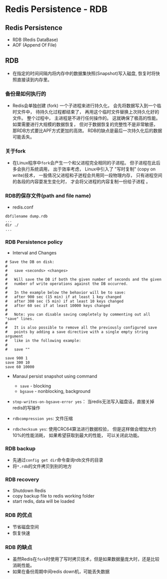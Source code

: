 # Redis Persistence - RDB

## Redis Persistence
* RDB (Redis DataBase)
* AOF (Append Of File)

## RDB

* 在指定的时间间隔内将内存中的数据集快照(Snapshot)写入磁盘, 恢复时将快照直接读到内存里。

### 备份是如何执行的

* Redis会单独创建 (fork) 一个子进程来进行持久化， 会先将数据写入到一个临时文件中， 待持久化过程都结束了， 再用这个临时文件替换上次持久化好的文件。 整个过程中， 主进程是不进行任何操作的。 这就确保了极高的性能。如栗需要进行大规模的数据恢复， 但对于数据恢复的完整性不是非常敏感， 那RDB方式要比APF方式更加的高效。 RDB的缺点是最后一次持久化后的数据可能丢失。

### 关于fork

* 在Linux程序中`fork`会产生一个和父进程完全相同的子进程。 但子进程在此后多会执行系统调用， 出于效率考虑， Linux中引入了 "写时复制" (copy on write)技术， 一股倩况父进程和子迸程会共用同一段物理内存， 只有进程空间的各段的内容耍发生变化时， 才会将父进程的内容复制一份给子进程 。

### RDB的保存文件(path and file name)
* redis.conf
```
dbfilename dump.rdb
...
dir ./
...
```

### RDB Persistence policy
* Interval and Changes
```
# Save the DB on disk:
#
#   save <seconds> <changes>
#
#   Will save the DB if both the given number of seconds and the given
#   number of write operations against the DB occurred.
#
#   In the example below the behavior will be to save:
#   after 900 sec (15 min) if at least 1 key changed
#   after 300 sec (5 min) if at least 10 keys changed
#   after 60 sec if at least 10000 keys changed
#
#   Note: you can disable saving completely by commenting out all "save" lines.
#
#   It is also possible to remove all the previously configured save
#   points by adding a save directive with a single empty string argument
#   like in the following example:
#
#   save ""

save 900 1
save 300 10
save 60 10000
```

* Manaul persist snapshot using command
    * `save` -  blocking
    * `bgsave` - nonblocking, background

* `stop-writes-on-bgsave-error yes`： 当redis无法写入磁盘话，直接关掉redis的写操作

* `rdbcompression yes`: 文件压缩

* `rdbchecksum yes`: 使用CRC64算法进行数据校验， 但是这样做会增加大约10%的性能消耗， 如果希望获取到最大的性能， 可以关闭此功能。


### RDB backup
* 先通过`config get dir`命令查询rdb文件的目录
* 将`*.rdb`的文件拷贝到别的地方

### RDB recovery
* Shutdown Redis
* copy backup file to redis working folder
* start redis, data will be loaded 

### RDB 的优点
* 节省磁盘空间
* 恢复快速

### RDB 的缺点
* 虽然Redis在`fork`时使用了写时拷贝技术，但是如果数据量庞大时，还是比较消耗性能。
* 如果在备份周期中间redis down机，可能丢失数据
